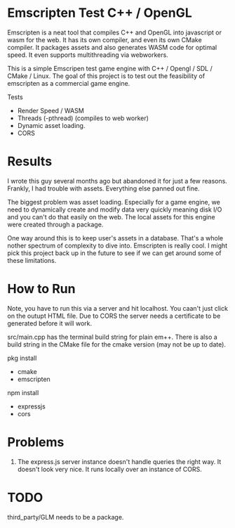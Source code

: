 # Emscripten Test C++ / OpenGL

Emscripten is a neat tool that compiles C++ and OpenGL into javascript or wasm for the web. It has its own compiler, and even its own CMake compiler. It packages assets and also generates WASM code for optimal speed. It even supports multithreading via webworkers.

This is a simple Emscripen test game engine with C++ / Opengl / SDL / CMake / Linux. The goal of this project is to test out the feasibility of emscripten as a commercial game engine.

Tests <br/>
* Render Speed / WASM
* Threads (-pthread) (compiles to web worker)
* Dynamic asset loading.
* CORS 

# Results

I wrote this guy several months ago but abandoned it for just a few reasons. Frankly, I had trouble with assets. Everything else panned out fine.

The biggest problem was asset loading. Especially for a game engine, we need to dynamically create and modify data very quickly meaning disk I/O and you can't do that easily on the web. The local assets for this engine were created through a package.

One way around this is to keep user's assets in a database. That's a whole nother spectrum of complexity to dive into. Emscripten is really cool. I might pick this project back up in the future to see if we can get around some of these limitations.

# How to Run<br/>


Note, you have to run this via a server and hit localhost. You caan't just click on the outupt HTML file. Due to CORS the server needs a certificate to be generated before it will work.

src/main.cpp has the terminal build string for plain em++. There is also a build string in the CMake file for the cmake version (may not be up to date).

pkg install<br/>
* cmake
* emscripten

npm install<br/>
* expressjs
* cors

# Problems

1. The express.js server instance doesn't handle queries the right way. It doesn't look very nice. It runs locally over an instance of CORS.

# TODO

third_party/GLM needs to be a package.
 
